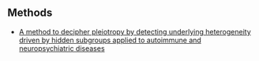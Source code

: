 ## Methods

- [A method to decipher pleiotropy by detecting underlying heterogeneity driven by hidden subgroups applied to autoimmune and neuropsychiatric diseases](https://www.nature.com/articles/ng.3572)
